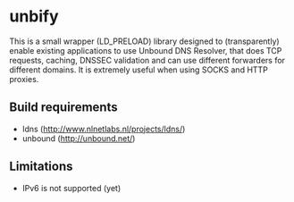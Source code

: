unbify
======

This is a small wrapper (LD_PRELOAD) library designed to (transparently) enable existing
applications to use Unbound DNS Resolver, that does TCP requests, caching, DNSSEC validation
and can use different forwarders for different domains. It is extremely useful when using
SOCKS and HTTP proxies.

Build requirements
------------------

 - ldns (http://www.nlnetlabs.nl/projects/ldns/)
 - unbound (http://unbound.net/)

Limitations
-----------

 - IPv6 is not supported (yet)
